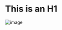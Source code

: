 This is an H1
=============
![image](https://user-images.githubusercontent.com/109967834/195581589-9de6ff43-6152-44ed-83d5-04951fd53f05.png)

